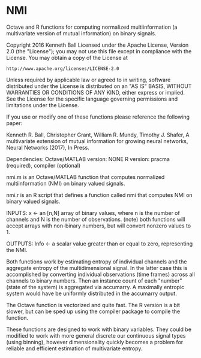 # NMI
Octave and R functions for computing normalized multiinformation (a multivariate version of mutual information) on binary signals.

Copyright 2016 Kenneth Ball
Licensed under the Apache License, Version 2.0 (the "License");
you may not use this file except in compliance with the License.
You may obtain a copy of the License at

    http://www.apache.org/licenses/LICENSE-2.0

Unless required by applicable law or agreed to in writing, software
distributed under the License is distributed on an "AS IS" BASIS,
WITHOUT WARRANTIES OR CONDITIONS OF ANY KIND, either express or implied.
See the License for the specific language governing permissions and
limitations under the License.

If you use or modify one of these functions please reference the following paper:

Kenneth R. Ball, Christopher Grant, William R. Mundy, Timothy J. Shafer, 
A multivariate extension of mutual information for growing neural networks,
Neural Networks (2017), In Press.

Dependencies:
Octave/MATLAB version: NONE
R version: pracma (required), compiler (optional)

nmi.m is an Octave/MATLAB function that computes normalized multiinformation (NMI) on binary valued signals.

nmi.r is an R script that defines a function called nmi that computes NMI on binary valued signals.

INPUTS:
x <- an [n,N] array of binary values, where n is the number of channels and N is the number of observations.
(note) both functions will accept arrays with non-binary numbers, but will convert nonzero values to 1.

OUTPUTS:
Info <- a scalar value greater than or equal to zero, representing the NMI.

Both functions work by estimating entropy of individual channels and the aggregate entropy of the multidimensional signal. In the latter case this is accomplished by converting individual observations (time frames) across all channels to binary numbers. Then an instance count of each "number" (state of the system) is aggregated via accumarry. A maximally entropic system would have be uniformly distributed in the accumarry output.

The Octave function is vectorized and quite fast. The R version is a bit slower, but can be sped up using the compiler package to compile the function.

These functions are designed to work with binary variables. They could be modified to work with more general discrete our continuous signal types (using binning), however dimensionality quickly becomes a problem for reliable and efficient estimation of multivariate entropy.
